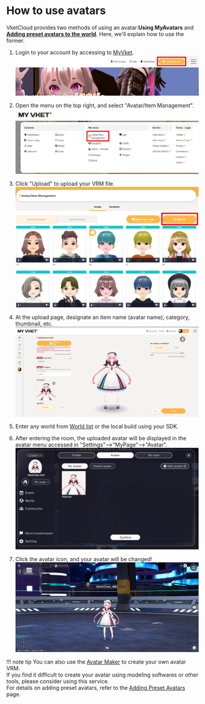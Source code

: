 # How to use avatars
VketCloud provides two methods of using an avatar:**Using MyAvatars** and **[Adding preset avatars to the world](../WorldMakingGuide/PresetAvatar.md)**. Here, we'll explain how to use the former.

1. Login to your account by accessing to [MyVket](https://vket.com/).
![SetupAvatar_1](./img/SetupAvatar_1_en.jpg)
  
2. Open the menu on the top right, and select "Avatar/Item Management".
![SetupAvatar_2](./img/SetupAvatar_2_en.jpg)

3. Click "Upload" to upload your VRM file.  
![SetupAvatar_3](./img/SetupAvatar_3_en.jpg)

4. At the upload page, designate an item name (avatar name), category, thumbnail, etc.
![SetupAvatar_4](./img/SetupAvatar_4_en.jpg)

5. Enter any world from [World list](https://vket.com/world) or the local build using your SDK.

6. After entering the room, the uploaded avatar will be displayed in the avatar menu accessed in "Settings"-->"MyPage"-->"Avatar".
![SetupAvatar_5](./img/SetupAvatar_5_en.jpg)

7.  Click the avatar icon, and your avatar will be changed!
![SetupAvatar_6](./img/SetupAvatar_6.jpg)

!!! note tip
    You can also use the [Avatar Maker](https://avatarmaker.vket.com/edit/) to create your own avatar VRM.<br> 
    If you find it difficult to create your avatar using modeling softwares or other tools, please consider using this service.<br>
    For details on adding preset avatars, refer to the [Adding Preset Avatars](../WorldMakingGuide/PresetAvatar.md) page.
